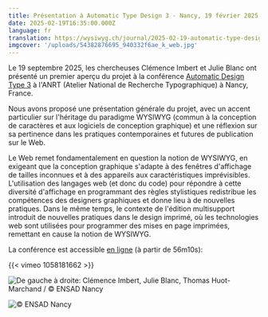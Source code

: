 ```yaml
---
title: Présentation à Automatic Type Design 3 - Nancy, 19 février 2025
date: 2025-02-19T16:35:00.000Z
language: fr
translation: https://wysiwyg.ch/journal/2025-02-19-automatic-type-design-3/
imgcover: '/uploads/54382876695_940332f6ae_k_web.jpg'
---
```

Le 19 septembre 2025, les chercheuses Clémence Imbert et Julie Blanc ont présenté un premier aperçu du projet à la conférence [Automatic Design Type 3](https://automatic-type-design.anrt-nancy.fr/colloques/automatic-type-design-3) à l'ANRT (Atelier National de Recherche Typographique) à Nancy, France.

Nous avons proposé une présentation générale du projet, avec un accent particulier sur l'héritage du paradigme WYSIWYG (commun à la conception de caractères et aux logiciels de conception graphique) et une réflexion sur sa pertinence dans les pratiques contemporaines et futures de publication sur le Web.

Le Web remet fondamentalement en question la notion de WYSIWYG, en exigeant que la conception graphique s'adapte à des fenêtres d'affichage de tailles inconnues et à des appareils aux caractéristiques imprévisibles. L'utilisation des langages web (et donc du code) pour répondre à cette diversité d'affichage en programmant des règles stylistiques redistribue les compétences des designers graphiques et donne lieu à de nouvelles pratiques. Dans le même temps, le contexte de l'édition multisupport introduit de nouvelles pratiques dans le design imprimé, où les technologies web sont utilisées pour programmer des mises en page imprimées, remettant en cause la notion de WYSIWYG.

La conférence est accessible [en ligne](https://vimeo.com/1058181662#t=56m10s) (à partir de 56m10s):

{{< vimeo 1058181662 >}}



![](/uploads/54382876695_940332f6ae_k_web.jpg "De gauche à droite: Clémence Imbert, Julie Blanc, Thomas Huot-Marchand / © ENSAD Nancy")

![](/uploads/54382843395_976c7318a5_k_web.jpg "© ENSAD Nancy")
